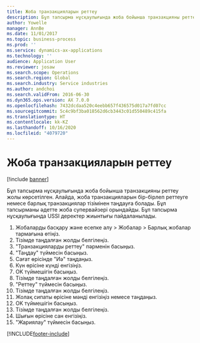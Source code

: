 ```yaml
---
title: Жоба транзакцияларын реттеу
description: Бұл тапсырма нұсқаулығында жоба бойынша транзакцияны реттеу жолы көрсетілген.
author: Yowelle
manager: AnnBe
ms.date: 11/01/2017
ms.topic: business-process
ms.prod: ''
ms.service: dynamics-ax-applications
ms.technology: ''
audience: Application User
ms.reviewer: josaw
ms.search.scope: Operations
ms.search.region: Global
ms.search.industry: Service industries
ms.author: andchoi
ms.search.validFrom: 2016-06-30
ms.dyn365.ops.version: AX 7.0.0
ms.openlocfilehash: 7432dcdaa520c4eebb657f436575d017a7fd07cc
ms.sourcegitcommit: 5c4c9bf3ba018562d6cb3443c01d550489c415fa
ms.translationtype: HT
ms.contentlocale: kk-KZ
ms.lasthandoff: 10/16/2020
ms.locfileid: "4079720"
---
```

# <a name="adjust-project-transactions"></a>Жоба транзакцияларын реттеу

[!include [banner](../../includes/banner.md)]

Бұл тапсырма нұсқаулығында жоба бойынша транзакцияны реттеу жолы көрсетілген. Алайда, жоба транзакцияларын бір-бірлеп реттеуге немесе барлық транзакциялар тізімінен таңдауға болады. Бұл тапсырманы әдетте жоба супервайзері орындайды. Бұл тапсырма нұсқаулығында USSI деректер жиынтығы пайдаланылады.

1. Жобаларды басқару және есепке алу > Жобалар > Барлық жобалар тармағына өтіңіз. 
2. Тізімде таңдалған жолды белгілеңіз. 
3. "Транзакцияларды реттеу" пәрменін басыңыз. 
4. "Таңдау" түймесін басыңыз. 
5. Сағат өрісінде "Иә" таңдаңыз. 
6. Күн өрісіне күнді енгізіңіз. 
7. OK түймешігін басыңыз. 
8. Тізімде таңдалған жолды белгілеңіз. 
9. "Реттеу" түймесін басыңыз. 
10. Тізімде таңдалған жолды белгілеңіз. 
11. Жолақ сипаты өрісіне мәнді енгізіңіз немесе таңдаңыз. 
12. OK түймешігін басыңыз. 
13. Тізімде таңдалған жолды белгілеңіз. 
14. Шығын өрісіне сан енгізіңіз. 
15. "Жариялау" түймесін басыңыз. 


[!INCLUDE[footer-include](../../includes/footer-banner.md)]